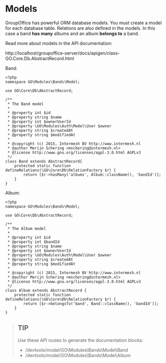 # Models
GroupOffice has powerful ORM database models. You must create a model for each 
database table. Relations are also defined in the models. In this case a band **has
many** albums and an album **belongs to** a band.

Read more about models in the API documentation:

http://localhost/groupoffice-server/docs/apigen/class-GO.Core.Db.AbstractRecord.html


Band:

````````````````````````````````````````````````````````````````````````````````
<?php
namespace GO\Modules\Bands\Model;

use GO\Core\Db\AbstractRecord;

/**
 * The Band model
 *
 * @property int $id
 * @property string $name
 * @property int $ownerUserId
 * @property \GO\Modules\Auth\Model\User $owner
 * @property string $createdAt
 * @property string $modifiedAt
 *
 * @copyright (c) 2015, Intermesh BV http://www.intermesh.nl
 * @author Merijn Schering <mschering@intermesh.nl>
 * @license http://www.gnu.org/licenses/agpl-3.0.html AGPLv3
 */
class Band extends AbstractRecord{
	protected static function defineRelations(\GO\Core\Db\RelationFactory $r) {
		return [$r->hasMany('albums', Album::className(), 'bandId')];
	}
}
````````````````````````````````````````````````````````````````````````````````

Album:

````````````````````````````````````````````````````````````````````````````````
<?php
namespace GO\Modules\Bands\Model;

use GO\Core\Db\AbstractRecord;

/**
 * The Album model
 *
 * @property int $id
 * @property int $bandId
 * @property string $name
 * @property int $ownerUserId
 * @property \GO\Modules\Auth\Model\User $owner
 * @property string $createdAt
 * @property string $modifiedAt
 *
 * @copyright (c) 2015, Intermesh BV http://www.intermesh.nl
 * @author Merijn Schering <mschering@intermesh.nl>
 * @license http://www.gnu.org/licenses/agpl-3.0.html AGPLv3
 */
class Album extends AbstractRecord {
	protected static function defineRelations(\GO\Core\Db\RelationFactory $r) {
		return [$r->belongsTo('band', Band::className(), 'bandId')];
	}
}
````````````````````````````````````````````````````````````````````````````````

> ## TIP
> Use these API routes to generate the documentation blocks: 
>
> - /devtools/model/GO\Modules\Bands\Model\Band
> - /devtools/model/GO\Modules\Bands\Model\Album
